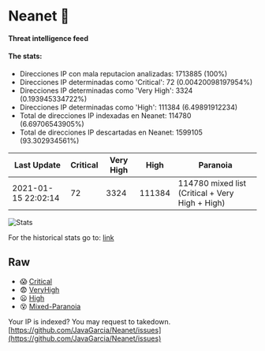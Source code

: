 # Neanet :hocho:
#### Threat intelligence feed
#### The stats:

- Direcciones IP con mala reputacion analizadas: 1713885 (100%)
- Direcciones IP determinadas como 'Critical':  72 (0.00420098197954%)
- Direcciones IP determinadas como 'Very High':  3324 (0.193945334722%)
- Direcciones IP determinadas como 'High':  111384 (6.49891912234)
- Total de direcciones IP indexadas en Neanet:  114780 (6.69706543905%)
- Total de direcciones IP descartadas en Neanet:  1599105 (93.302934561%)

| Last Update | Critical | Very High | High | Paranoia |
| --- | --- | --- | --- | --- |
| 2021-01-15 22:02:14 | 72 | 3324 | 111384 | 114780 mixed list (Critical + Very High + High)|

![Stats](https://docs.google.com/spreadsheets/d/e/2PACX-1vSnaNMIXVabIpDJjufMlzH7poXnshF3mgd8Is1g9ytUEzVsP5my4Trn8f-xkoLLQ38xpL3HtmUexLo6/pubchart?oid=501124687&format=image)

For the historical stats go to: [link](/stats.csv)
## Raw
- :scream: [Critical](https://raw.githubusercontent.com/JavaGarcia/Neanet/master/blacklists/neanet_critical.txt)
- :fearful: [VeryHigh](https://raw.githubusercontent.com/JavaGarcia/Neanet/master/blacklists/neanet_veryHigh.txtt)
- :frowning: [High](https://raw.githubusercontent.com/JavaGarcia/Neanet/master/blacklists/neanet_high.txt)
- :dizzy_face: [Mixed-Paranoia](https://raw.githubusercontent.com/JavaGarcia/Neanet/master/blacklists/neanet_all.txt)


Your IP is indexed? You may request to takedown. [https://github.com/JavaGarcia/Neanet/issues](https://github.com/JavaGarcia/Neanet/issues)





































































































































































































































































































































































































































































































































































































































































































































































































































































































































































































































































































































































































































































































































































































































































































































































































































































































































































































































































































































































































































































































































































































































































































































































































































































































































































































































































































































































































































































































































































































































































































































































































































































































































































































































































































































































































































































